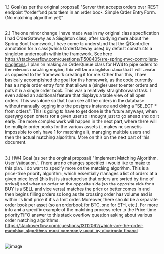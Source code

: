 1.) Goal (as per the original proposal) "Server that accepts orders over REST endpoint “/order”and puts them in an order book. 
Simple Order Entry Form. (No matching algorithm yet)"</br></br></br>
2.) The one minor change I have made was in my original class specification I had OrderGateway as a Singleton class; after studying more about the Spring Boot framework, I have come to understand that the @Controller annotation for a class(which OrderGateway uses) by default constructs a singleton underneath within the framework. See here https://stackoverflow.com/questions/11508405/are-spring-mvc-controllers-singletons. I plan on making an OrderQueue class for HW4 to pipe orders to the relevant matching engine; this will be a singleton class that I will create as opposed to the framework creating it for me. Other than this, I have basically accomplished the goal for this homework, as the code currently has a simple order entry form that allows a (single)
user to enter orders and puts it in a single order book. This was a relatively straightforward task. I even added
an additional feature that displays a table view of all open orders. This was done so that I can see all the orders
in the database without manually logging into the postgres instance and doing a "SELECT * from orders". This is going to have to get done
in the future anyways, when querying open orders for a given user so I thought just to go ahead and do it early. The more complex work will happen
in the next part, where there will be multiple order books for the various assets (it makes no sense/is impossible to only have 1 for matching all),
managing multiple users and then the actual matching algorithm. More on this on the next part of this document.</br></br></br>
3.) HW4 Goal (as per the original proposal) "Implement Matching Algorithm. User Validation.". There are no changes specified I would
like to make to this plan. I do want to specify more on the matching algorithm. This is a price-time priority algorithm, which essentially
manages a list of orders at a given price level (this list is structured so that orders are sorted by time of arrival) and when an order on the opposite side (so the opposite side for a BUY is a SELL and vice versa) matches the 
price or better comes in and then begins filling orders so long as the crossing order has volume and is within its limit price if it's a 
limit order. Moreover, there should be a separate order book per asset (so an orderbook for BTC, one for ETH, etc.). For more info and a specific example of the matching process refer to the Price-time priority/FIFO answer to this stack overflow question asking about various order matching algorithms. https://stackoverflow.com/questions/13112062/which-are-the-order-matching-algorithms-most-commonly-used-by-electronic-financi</br></br></br>
![image](https://postimg.org/image/o5hzd5csr/)
